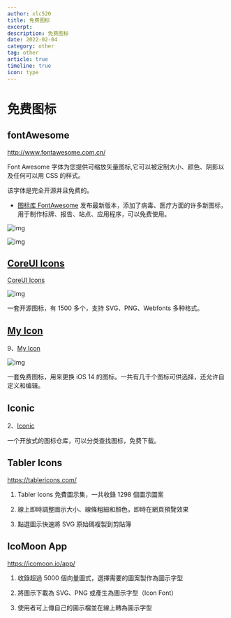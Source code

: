 ```yaml
---
author: xlc520
title: 免费图标
excerpt: 
description: 免费图标
date: 2022-02-04
category: other
tag: other
article: true
timeline: true
icon: type
---
```


# 免费图标

## fontAwesome

<http://www.fontawesome.com.cn/>

Font Awesome 字体为您提供可缩放矢量图标,它可以被定制大小、颜色、阴影以及任何可以用 CSS 的样式。

该字体是完全开源并且免费的。

- [图标库 FontAwesome](https://blog.fontawesome.com/covid-19-awareness-icons/)
  发布最新版本，添加了病毒、医疗方面的许多新图标，用于制作标牌、报告、站点、应用程序，可以免费使用。

![img](https://bitbucket.org/xlc520/blogasset/raw/main/images2/1585276592729-e36f6bb4-1376-4b68-b65e-1347de4b127d.jpeg)

![img](https://bitbucket.org/xlc520/blogasset/raw/main/images2/1585276592139-ba7a6370-b8c2-4d69-8229-3ec090878e71.jpeg)

## [CoreUI Icons](https://github.com/coreui/coreui-icons/blob/1.0.0/README.md)

[CoreUI Icons](https://github.com/coreui/coreui-icons/blob/1.0.0/README.md)

![img](https://bitbucket.org/xlc520/blogasset/raw/main/images2/1581088594043-77ccae36-b552-4074-82b7-42498552f738.jpeg)

一套开源图标，有 1500 多个，支持 SVG、PNG、Webfonts 多种格式。

## [My Icon](https://myicon.io/)

9、[My Icon](https://myicon.io/)

![img](https://bitbucket.org/xlc520/blogasset/raw/main/images2/1610067954359-a3d6d6be-4e08-412b-84f0-ba84c794ed09.jpeg)

一套免费图标，用来更换 iOS 14 的图标。一共有几千个图标可供选择，还允许自定义和编辑。

## Iconic

2、[Iconic](https://iconic.app/)

一个开放式的图标仓库，可以分类查找图标，免费下载。

## Tabler Icons

<https://tablericons.com/>

1. Tabler Icons 免費圖示集，一共收錄 1298 個圖示圖案
2. 線上即時調整圖示大小、線條粗細和顏色，即時在網頁預覽效果

1. 點選圖示快速將 SVG 原始碼複製到剪貼簿

## IcoMoon App

<https://icomoon.io/app/>

1. 收錄超過 5000 個向量圖式，選擇需要的圖案製作為圖示字型
2. 將圖示下載為 SVG、PNG 或產生為圖示字型（Icon Font）

1. 使用者可上傳自己的圖示檔並在線上轉為圖示字型
